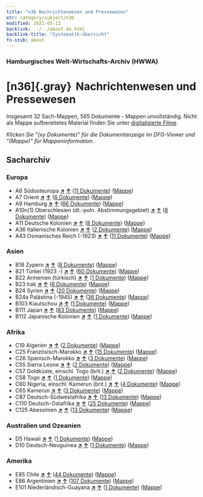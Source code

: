 ```yaml
---
title: "n36 Nachrichtenwesen und Pressewesen"
etr: category/subject/n36
modified: 2021-03-13
backlink: ../../about.de.html
backlink-title: "Systematik-Übersicht"
fn-stub: about
---
```


### Hamburgisches Welt-Wirtschafts-Archiv (HWWA)
# [n36]{.gray}&#8201; Nachrichtenwesen und Pressewesen&#160; 




Insgesamt 32 Sach-Mappen, 565 Dokumente - Mappen unvollständig.
Nicht als Mappe aufbereitetes Material finden Sie unter [digitalisierte Filme](/film/h1_sh).

_Klicken Sie "(xy Dokumente)" für die Dokumentanzeige im DFG-Viewer und "(Mappe)" für Mappeninformation._

## Sacharchiv




### Europa

- A6 Südosteuropa [**&nearr;**](../../../geo/i/140900/about.de.html "Südosteuropa (alle Mappen)") [**&uarr;**](../../../geo/about.de.html#A6 "Ländersystematik") (<a href="https://pm20.zbw.eu/dfgview/sh/140900,145707" title="über: Südosteuropa : Nachrichtenwesen und Pressewesen" target="_blank">11 Dokumente</a>) ([Mappe](../../../../folder/sh/1409xx/140900/1457xx/145707/about.de.html))
- A7 Orient [**&nearr;**](../../../geo/i/140902/about.de.html "Orient (alle Mappen)") [**&uarr;**](../../../geo/about.de.html#A7 "Ländersystematik") (<a href="https://pm20.zbw.eu/dfgview/sh/140902,145707" title="über: Orient : Nachrichtenwesen und Pressewesen" target="_blank">6 Dokumente</a>) ([Mappe](../../../../folder/sh/1409xx/140902/1457xx/145707/about.de.html))
- A9 Hamburg [**&nearr;**](../../../geo/i/140905/about.de.html "Hamburg (alle Mappen)") [**&uarr;**](../../../geo/about.de.html#A9 "Ländersystematik") (<a href="https://pm20.zbw.eu/dfgview/sh/140905,145707" title="über: Hamburg : Nachrichtenwesen und Pressewesen" target="_blank">66 Dokumente</a>) ([Mappe](../../../../folder/sh/1409xx/140905/1457xx/145707/about.de.html))
- A10n(1) Oberschlesien (dt.-poln. Abstimmungsgebiet) [**&nearr;**](../../../geo/i/140948/about.de.html "Oberschlesien (dt.-poln. Abstimmungsgebiet) (alle Mappen)") [**&uarr;**](../../../geo/about.de.html#A10n(1) "Ländersystematik") (<a href="https://pm20.zbw.eu/dfgview/sh/140948,145707" title="über: Oberschlesien (dt.-poln. Abstimmungsgebiet) : Nachrichtenwesen und Pressewesen" target="_blank">8 Dokumente</a>) ([Mappe](../../../../folder/sh/1409xx/140948/1457xx/145707/about.de.html))
- A11 Deutsche Kolonien [**&nearr;**](../../../geo/i/140960/about.de.html "Deutsche Kolonien (alle Mappen)") [**&uarr;**](../../../geo/about.de.html#A11 "Ländersystematik") (<a href="https://pm20.zbw.eu/dfgview/sh/140960,145707" title="über: Deutsche Kolonien : Nachrichtenwesen und Pressewesen" target="_blank">8 Dokumente</a>) ([Mappe](../../../../folder/sh/1409xx/140960/1457xx/145707/about.de.html))
- A36 Italienische Kolonien [**&nearr;**](../../../geo/i/141012/about.de.html "Italienische Kolonien (alle Mappen)") [**&uarr;**](../../../geo/about.de.html#A36 "Ländersystematik") (<a href="https://pm20.zbw.eu/dfgview/sh/141012,145707" title="über: Italienische Kolonien : Nachrichtenwesen und Pressewesen" target="_blank">2 Dokumente</a>) ([Mappe](../../../../folder/sh/1410xx/141012/1457xx/145707/about.de.html))
- A43 Osmanisches Reich (-1923) [**&nearr;**](../../../geo/i/141034/about.de.html "Osmanisches Reich (-1923) (alle Mappen)") [**&uarr;**](../../../geo/about.de.html#A43 "Ländersystematik") (<a href="https://pm20.zbw.eu/dfgview/sh/141034,145707" title="über: Osmanisches Reich (-1923) : Nachrichtenwesen und Pressewesen" target="_blank">11 Dokumente</a>) ([Mappe](../../../../folder/sh/1410xx/141034/1457xx/145707/about.de.html))

### Asien

- B18 Zypern [**&nearr;**](../../../geo/i/141079/about.de.html "Zypern (alle Mappen)") [**&uarr;**](../../../geo/about.de.html#B18 "Ländersystematik") (<a href="https://pm20.zbw.eu/dfgview/sh/141079,145707" title="über: Zypern : Nachrichtenwesen und Pressewesen" target="_blank">8 Dokumente</a>) ([Mappe](../../../../folder/sh/1410xx/141079/1457xx/145707/about.de.html))
- B21 Türkei (1923 -) [**&nearr;**](../../../geo/i/141111/about.de.html "Türkei (1923 -) (alle Mappen)") [**&uarr;**](../../../geo/about.de.html#B21 "Ländersystematik") (<a href="https://pm20.zbw.eu/dfgview/sh/141111,145707" title="über: Türkei (1923 -) : Nachrichtenwesen und Pressewesen" target="_blank">60 Dokumente</a>) ([Mappe](../../../../folder/sh/1411xx/141111/1457xx/145707/about.de.html))
- B22 Armenien (türkisch) [**&nearr;**](../../../geo/i/141112/about.de.html "Armenien (türkisch) (alle Mappen)") [**&uarr;**](../../../geo/about.de.html#B22 "Ländersystematik") (<a href="https://pm20.zbw.eu/dfgview/sh/141112,145707" title="über: Armenien (türkisch) : Nachrichtenwesen und Pressewesen" target="_blank">1 Dokumente</a>) ([Mappe](../../../../folder/sh/1411xx/141112/1457xx/145707/about.de.html))
- B23 Irak [**&nearr;**](../../../geo/i/141113/about.de.html "Irak (alle Mappen)") [**&uarr;**](../../../geo/about.de.html#B23 "Ländersystematik") (<a href="https://pm20.zbw.eu/dfgview/sh/141113,145707" title="über: Irak : Nachrichtenwesen und Pressewesen" target="_blank">6 Dokumente</a>) ([Mappe](../../../../folder/sh/1411xx/141113/1457xx/145707/about.de.html))
- B24 Syrien [**&nearr;**](../../../geo/i/141114/about.de.html "Syrien (alle Mappen)") [**&uarr;**](../../../geo/about.de.html#B24 "Ländersystematik") (<a href="https://pm20.zbw.eu/dfgview/sh/141114,145707" title="über: Syrien : Nachrichtenwesen und Pressewesen" target="_blank">20 Dokumente</a>) ([Mappe](../../../../folder/sh/1411xx/141114/1457xx/145707/about.de.html))
- B24a Palästina (-1945) [**&nearr;**](../../../geo/i/141115/about.de.html "Palästina (-1945) (alle Mappen)") [**&uarr;**](../../../geo/about.de.html#B24a "Ländersystematik") (<a href="https://pm20.zbw.eu/dfgview/sh/141115,145707" title="über: Palästina (-1945) : Nachrichtenwesen und Pressewesen" target="_blank">36 Dokumente</a>) ([Mappe](../../../../folder/sh/1411xx/141115/1457xx/145707/about.de.html))
- B103 Kiautschou [**&nearr;**](../../../geo/i/126163/about.de.html "Kiautschou (alle Mappen)") [**&uarr;**](../../../geo/about.de.html#B103 "Ländersystematik") (<a href="https://pm20.zbw.eu/dfgview/sh/126163,145707" title="über: Kiautschou : Nachrichtenwesen und Pressewesen" target="_blank">1 Dokumente</a>) ([Mappe](../../../../folder/sh/1261xx/126163/1457xx/145707/about.de.html))
- B111 Japan [**&nearr;**](../../../geo/i/141272/about.de.html "Japan (alle Mappen)") [**&uarr;**](../../../geo/about.de.html#B111 "Ländersystematik") (<a href="https://pm20.zbw.eu/dfgview/sh/141272,145707" title="über: Japan : Nachrichtenwesen und Pressewesen" target="_blank">83 Dokumente</a>) ([Mappe](../../../../folder/sh/1412xx/141272/1457xx/145707/about.de.html))
- B112 Japanische Kolonien [**&nearr;**](../../../geo/i/141273/about.de.html "Japanische Kolonien (alle Mappen)") [**&uarr;**](../../../geo/about.de.html#B112 "Ländersystematik") (<a href="https://pm20.zbw.eu/dfgview/sh/141273,145707" title="über: Japanische Kolonien : Nachrichtenwesen und Pressewesen" target="_blank">1 Dokumente</a>) ([Mappe](../../../../folder/sh/1412xx/141273/1457xx/145707/about.de.html))

### Afrika

- C19 Algerien [**&nearr;**](../../../geo/i/141354/about.de.html "Algerien (alle Mappen)") [**&uarr;**](../../../geo/about.de.html#C19 "Ländersystematik") (<a href="https://pm20.zbw.eu/dfgview/sh/141354,145707" title="über: Algerien : Nachrichtenwesen und Pressewesen" target="_blank">2 Dokumente</a>) ([Mappe](../../../../folder/sh/1413xx/141354/1457xx/145707/about.de.html))
- C25 Französisch-Marokko [**&nearr;**](../../../geo/i/141358/about.de.html "Französisch-Marokko (alle Mappen)") [**&uarr;**](../../../geo/about.de.html#C25 "Ländersystematik") (<a href="https://pm20.zbw.eu/dfgview/sh/141358,145707" title="über: Französisch-Marokko : Nachrichtenwesen und Pressewesen" target="_blank">15 Dokumente</a>) ([Mappe](../../../../folder/sh/1413xx/141358/1457xx/145707/about.de.html))
- C26 Spanisch-Marokko [**&nearr;**](../../../geo/i/141359/about.de.html "Spanisch-Marokko (alle Mappen)") [**&uarr;**](../../../geo/about.de.html#C26 "Ländersystematik") (<a href="https://pm20.zbw.eu/dfgview/sh/141359,145707" title="über: Spanisch-Marokko : Nachrichtenwesen und Pressewesen" target="_blank">3 Dokumente</a>) ([Mappe](../../../../folder/sh/1413xx/141359/1457xx/145707/about.de.html))
- C55 Sierra Leone [**&nearr;**](../../../geo/i/141404/about.de.html "Sierra Leone (alle Mappen)") [**&uarr;**](../../../geo/about.de.html#C55 "Ländersystematik") (<a href="https://pm20.zbw.eu/dfgview/sh/141404,145707" title="über: Sierra Leone : Nachrichtenwesen und Pressewesen" target="_blank">2 Dokumente</a>) ([Mappe](../../../../folder/sh/1414xx/141404/1457xx/145707/about.de.html))
- C57 Goldküste, einschl. Togo (brit.) [**&nearr;**](../../../geo/i/141406/about.de.html "Goldküste, einschl. Togo (brit.) (alle Mappen)") [**&uarr;**](../../../geo/about.de.html#C57 "Ländersystematik") (<a href="https://pm20.zbw.eu/dfgview/sh/141406,145707" title="über: Goldküste, einschl. Togo (brit.) : Nachrichtenwesen und Pressewesen" target="_blank">2 Dokumente</a>) ([Mappe](../../../../folder/sh/1414xx/141406/1457xx/145707/about.de.html))
- C58 Togo [**&nearr;**](../../../geo/i/141408/about.de.html "Togo (alle Mappen)") [**&uarr;**](../../../geo/about.de.html#C58 "Ländersystematik") (<a href="https://pm20.zbw.eu/dfgview/sh/141408,145707" title="über: Togo : Nachrichtenwesen und Pressewesen" target="_blank">1 Dokumente</a>) ([Mappe](../../../../folder/sh/1414xx/141408/1457xx/145707/about.de.html))
- C60 Nigeria, einschl. Kamerun (brit.) [**&nearr;**](../../../geo/i/141409/about.de.html "Nigeria, einschl. Kamerun (brit.) (alle Mappen)") [**&uarr;**](../../../geo/about.de.html#C60 "Ländersystematik") (<a href="https://pm20.zbw.eu/dfgview/sh/141409,145707" title="über: Nigeria, einschl. Kamerun (brit.) : Nachrichtenwesen und Pressewesen" target="_blank">4 Dokumente</a>) ([Mappe](../../../../folder/sh/1414xx/141409/1457xx/145707/about.de.html))
- C65 Kamerun [**&nearr;**](../../../geo/i/141410/about.de.html "Kamerun (alle Mappen)") [**&uarr;**](../../../geo/about.de.html#C65 "Ländersystematik") (<a href="https://pm20.zbw.eu/dfgview/sh/141410,145707" title="über: Kamerun : Nachrichtenwesen und Pressewesen" target="_blank">3 Dokumente</a>) ([Mappe](../../../../folder/sh/1414xx/141410/1457xx/145707/about.de.html))
- C87 Deutsch-Südwestafrika [**&nearr;**](../../../geo/i/141450/about.de.html "Deutsch-Südwestafrika (alle Mappen)") [**&uarr;**](../../../geo/about.de.html#C87 "Ländersystematik") (<a href="https://pm20.zbw.eu/dfgview/sh/141450,145707" title="über: Deutsch-Südwestafrika : Nachrichtenwesen und Pressewesen" target="_blank">13 Dokumente</a>) ([Mappe](../../../../folder/sh/1414xx/141450/1457xx/145707/about.de.html))
- C110 Deutsch-Ostafrika [**&nearr;**](../../../geo/i/141471/about.de.html "Deutsch-Ostafrika (alle Mappen)") [**&uarr;**](../../../geo/about.de.html#C110 "Ländersystematik") (<a href="https://pm20.zbw.eu/dfgview/sh/141471,145707" title="über: Deutsch-Ostafrika : Nachrichtenwesen und Pressewesen" target="_blank">25 Dokumente</a>) ([Mappe](../../../../folder/sh/1414xx/141471/1457xx/145707/about.de.html))
- C125 Abessinien [**&nearr;**](../../../geo/i/141482/about.de.html "Abessinien (alle Mappen)") [**&uarr;**](../../../geo/about.de.html#C125 "Ländersystematik") (<a href="https://pm20.zbw.eu/dfgview/sh/141482,145707" title="über: Abessinien : Nachrichtenwesen und Pressewesen" target="_blank">13 Dokumente</a>) ([Mappe](../../../../folder/sh/1414xx/141482/1457xx/145707/about.de.html))

### Australien und Ozeanien

- D5 Hawaii [**&nearr;**](../../../geo/i/141595/about.de.html "Hawaii (alle Mappen)") [**&uarr;**](../../../geo/about.de.html#D5 "Ländersystematik") (<a href="https://pm20.zbw.eu/dfgview/sh/141595,145707" title="über: Hawaii : Nachrichtenwesen und Pressewesen" target="_blank">1 Dokumente</a>) ([Mappe](../../../../folder/sh/1415xx/141595/1457xx/145707/about.de.html))
- D10 Deutsch-Neuguinea [**&nearr;**](../../../geo/i/141601/about.de.html "Deutsch-Neuguinea (alle Mappen)") [**&uarr;**](../../../geo/about.de.html#D10 "Ländersystematik") (<a href="https://pm20.zbw.eu/dfgview/sh/141601,145707" title="über: Deutsch-Neuguinea : Nachrichtenwesen und Pressewesen" target="_blank">1 Dokumente</a>) ([Mappe](../../../../folder/sh/1416xx/141601/1457xx/145707/about.de.html))

### Amerika

- E85 Chile [**&nearr;**](../../../geo/i/141691/about.de.html "Chile (alle Mappen)") [**&uarr;**](../../../geo/about.de.html#E85 "Ländersystematik") (<a href="https://pm20.zbw.eu/dfgview/sh/141691,145707" title="über: Chile : Nachrichtenwesen und Pressewesen" target="_blank">44 Dokumente</a>) ([Mappe](../../../../folder/sh/1416xx/141691/1457xx/145707/about.de.html))
- E86 Argentinien [**&nearr;**](../../../geo/i/141692/about.de.html "Argentinien (alle Mappen)") [**&uarr;**](../../../geo/about.de.html#E86 "Ländersystematik") (<a href="https://pm20.zbw.eu/dfgview/sh/141692,145707" title="über: Argentinien : Nachrichtenwesen und Pressewesen" target="_blank">107 Dokumente</a>) ([Mappe](../../../../folder/sh/1416xx/141692/1457xx/145707/about.de.html))
- E101 Niederländisch-Guayana [**&nearr;**](../../../geo/i/141699/about.de.html "Niederländisch-Guayana (alle Mappen)") [**&uarr;**](../../../geo/about.de.html#E101 "Ländersystematik") (<a href="https://pm20.zbw.eu/dfgview/sh/141699,145707" title="über: Niederländisch-Guayana : Nachrichtenwesen und Pressewesen" target="_blank">1 Dokumente</a>) ([Mappe](../../../../folder/sh/1416xx/141699/1457xx/145707/about.de.html))



